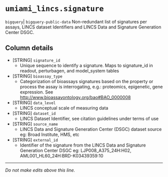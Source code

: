 # `umiami_lincs.signature`
`bigquery`| `bigquery-public-data`
Non-redundant list of signatures per assays, LINCS dataset Identifiers and LINCS Data and Signature Generation Center DSGC.

## Column details
* [STRING]    `signature_id`
  - Unique sequence to identify a signature. Maps to signature_id in readout, perturbagen, and model_system tables
* [STRING]    `bioassay_type`
  - Categorization of bioassays signatures based on the property or process the assay is interrogating, e.g.: proteomics, epigenetic, gene expression. See http://www.bioassayontology.org/bao#BAO_0000008
* [STRING]    `data_level`
  - LINCS conceptual scale of measuring data
* [STRING]    `dataset_id`
  - LINCS Dataset Identifier, see citation guidelines under terms of use
* [STRING]    `source_name`
  - LINCS Data and Signature Generation Center (DSGC) dataset source eg: Broad Institute, HMS, etc
* [STRING]    `external_id`
  - Identifier of the signature from the LINCS Data and Signature Generation Center DSGC eg: LJP008_A375_24H:H02, AML001_HL60_24H:BRD-K03439359:10

-------------------------------------------------------------------------------
*Do not make edits above this line.*
